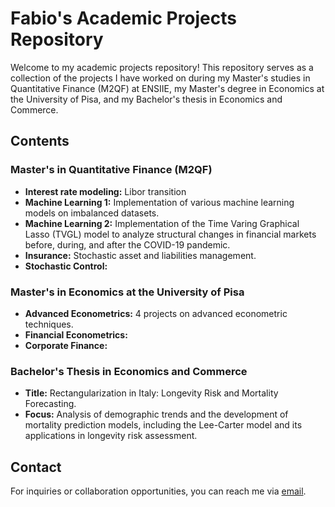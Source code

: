 # Fabio's Academic Projects Repository

Welcome to my academic projects repository! This repository serves as a collection of the projects I have worked on during my Master's studies in Quantitative Finance (M2QF) at ENSIIE,
my Master's degree in Economics at the University of Pisa, and my Bachelor's thesis in Economics and Commerce. 

## Contents

### Master's in Quantitative Finance (M2QF)
- **Interest rate modeling:** Libor transition
- **Machine Learning 1:** Implementation of various machine learning models on imbalanced datasets.
- **Machine Learning 2:** Implementation of the Time Varing Graphical Lasso (TVGL) model to analyze structural changes in financial markets before, during, and after the COVID-19 pandemic.
- **Insurance:** Stochastic asset and liabilities management.
- **Stochastic Control:**


### Master's in Economics at the University of Pisa
- **Advanced Econometrics:** 4 projects on advanced econometric techniques.
- **Financial Econometrics:**
- **Corporate Finance:**

### Bachelor's Thesis in Economics and Commerce
- **Title:** Rectangularization in Italy: Longevity Risk and Mortality Forecasting.
- **Focus:** Analysis of demographic trends and the development of mortality prediction models, including the Lee-Carter model and its applications in longevity risk assessment.

## Contact
For inquiries or collaboration opportunities, you can reach me via [email](fabiomarcaurelio@outlook.it).
 
